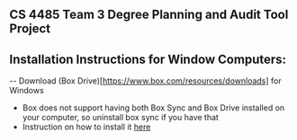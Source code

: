 ## CS 4485 Team 3 Degree Planning and Audit Tool Project 

## Installation Instructions for Window Computers:
-- Download (Box Drive)[https://www.box.com/resources/downloads] for Windows
- Box does not support having both Box Sync and Box Drive installed on your computer, so uninstall box sync if you have that
- Instruction on how to install it [here](https://support.box.com/hc/en-us/articles/360043697474-Installing-and-Updating-Box-Drive)
